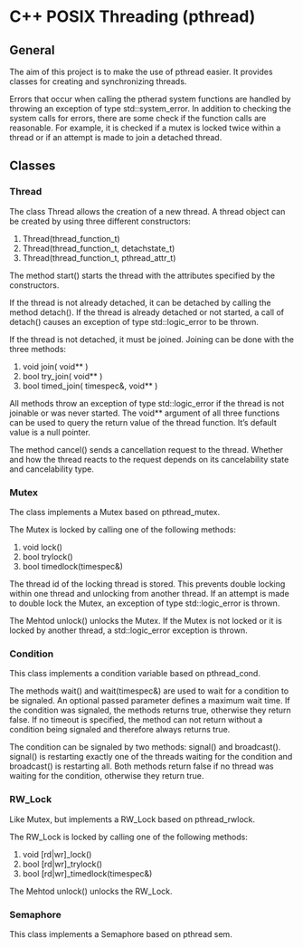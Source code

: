 # C++ POSIX Threading (pthread)

## General
The aim of this project is to make the use of pthread easier.
It provides classes for creating and synchronizing threads.

Errors that occur when calling the ptherad system functions are handled by throwing an
exception of type std::system_error.
In addition to checking the system calls for errors, there are some check if the function calls
are reasonable. For example, it is checked if a mutex is locked twice within a thread or if
an attempt is made to join a detached thread.

## Classes
### Thread
The class Thread allows the creation of a new thread. A thread object can be created by using three different constructors:

1. Thread(thread_function_t)
2. Thread(thread_function_t, detachstate_t)
3. Thread(thread_function_t, pthread_attr_t)

The method start() starts the thread with the attributes specified by the constructors.

If the thread is not already detached, it can be detached by calling the method detach().
If the thread is already detached or not started, a call of detach() causes an exception of type std::logic_error to be thrown.

If the thread is not detached, it must be joined.
Joining can be done with the three methods:

1. void join( void** )
2. bool try_join( void** )
3. bool timed_join( timespec&, void** )

All methods throw an exception of type std::logic_error if the thread is not joinable or was never started.
The void** argument of all three functions can be used to query the return value of the thread function.
It’s default value is a null pointer.

The method cancel() sends a cancellation request to the thread.
Whether and how the thread reacts to the request depends on its cancelability state and cancelability type.

### Mutex
The class implements a Mutex based on pthread_mutex.

The Mutex is locked by calling one of the following methods:

1. void lock()
2. bool trylock()
3. bool timedlock(timespec&)

The thread id of the locking thread is stored. This prevents double locking within one
thread and unlocking from another thread. If an attempt is made to double lock the Mutex,
an exception of type std::logic_error is thrown.

The Mehtod unlock() unlocks the Mutex.
If the Mutex is not locked or it is locked by another thread, a std::logic_error exception
is thrown.

### Condition

This class implements a condition variable based on pthread_cond.

The methods wait() and wait(timespec&) are used to wait for a condition to be signaled.
An optional passed parameter defines a maximum wait time.
If the condition was signaled, the methods returns true, otherwise they return false. 
If no timeout is specified, the method can not return without a condition being signaled and therefore always returns true.

The condition can be signaled by two methods: signal() and broadcast().
signal() is restarting exactly one of the threads waiting for the condition and broadcast() is restarting all.
Both methods return false if no thread was waiting for the condition, otherwise they return true.

### RW_Lock
Like Mutex, but implements a RW_Lock based on pthread_rwlock.

The RW_Lock is locked by calling one of the following methods:
1. void [rd|wr]_lock()
2. bool [rd|wr]_trylock()
3. bool [rd|wr]_timedlock(timespec&)

The Mehtod unlock() unlocks the RW_Lock.

### Semaphore 

This class implements a Semaphore based on pthread sem.
